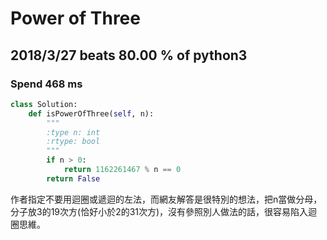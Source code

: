 # Power of Three

## 2018/3/27 beats 80.00 % of python3
### Spend 468  ms
```python
class Solution:
    def isPowerOfThree(self, n):
        """
        :type n: int
        :rtype: bool
        """
        if n > 0:
            return 1162261467 % n == 0
        return False
```
作者指定不要用迴圈或遞迴的左法，而網友解答是很特別的想法，把n當做分母，分子放3的19次方(恰好小於2的31次方)，沒有參照別人做法的話，很容易陷入迴圈思維。
